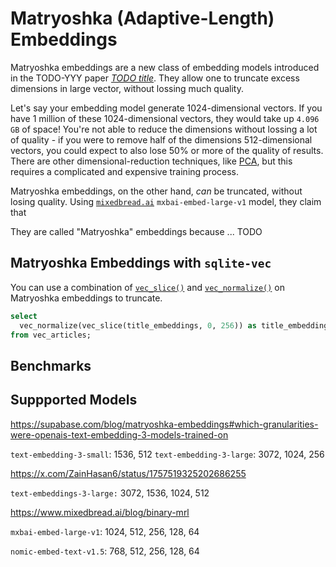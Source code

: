# Matryoshka (Adaptive-Length) Embeddings

Matryoshka embeddings are a new class of embedding models introduced in the
TODO-YYY paper [_TODO title_](https://arxiv.org/abs/2205.13147). They allow one
to truncate excess dimensions in large vector, without lossing much quality.

Let's say your embedding model generate 1024-dimensional vectors. If you have 1
million of these 1024-dimensional vectors, they would take up `4.096 GB` of
space! You're not able to reduce the dimensions without lossing a lot of
quality - if you were to remove half of the dimensions 512-dimensional vectors,
you could expect to also lose 50% or more of the quality of results. There are
other dimensional-reduction techniques, like [PCA](#TODO), but this requires a
complicated and expensive training process.

Matryoshka embeddings, on the other hand, _can_ be truncated, without losing
quality. Using [`mixedbread.ai`](#TODO) `mxbai-embed-large-v1` model, they claim
that

They are called "Matryoshka" embeddings because ... TODO

## Matryoshka Embeddings with `sqlite-vec`

You can use a combination of [`vec_slice()`](/api-reference#vec_slice) and
[`vec_normalize()`](/api-reference#vec_slice) on Matryoshka embeddings to
truncate.

```sql
select
  vec_normalize(vec_slice(title_embeddings, 0, 256)) as title_embeddings_256d
from vec_articles;
```

## Benchmarks

## Suppported Models

https://supabase.com/blog/matryoshka-embeddings#which-granularities-were-openais-text-embedding-3-models-trained-on

`text-embedding-3-small`: 1536, 512 `text-embedding-3-large`: 3072, 1024, 256

https://x.com/ZainHasan6/status/1757519325202686255

`text-embeddings-3-large:` 3072, 1536, 1024, 512

https://www.mixedbread.ai/blog/binary-mrl

`mxbai-embed-large-v1`: 1024, 512, 256, 128, 64

`nomic-embed-text-v1.5`: 768, 512, 256, 128, 64

